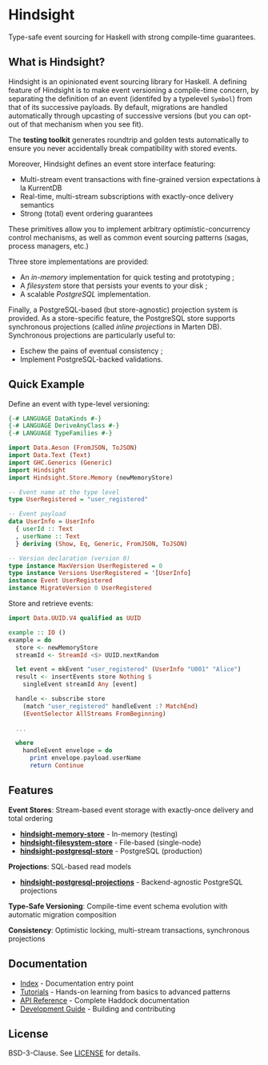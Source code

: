 # Hindsight

Type-safe event sourcing for Haskell with strong compile-time guarantees.

## What is Hindsight?

Hindsight is an opinionated event sourcing library for Haskell. A defining feature of Hindsight is to
make event versioning a compile-time concern, by separating the definition of an event (identifed by a typelevel `Symbol`)
from that of its successive payloads. By default, migrations are handled automatically through upcasting of successive versions
(but you can opt-out of that mechanism when you see fit).

The **testing toolkit** generates roundtrip and golden tests automatically to ensure you never accidentally break compatibility with stored events.

Moreover, Hindsight defines an event store interface featuring:

- Multi-stream event transactions with fine-grained version expectations à la KurrentDB
- Real-time, multi-stream subscriptions with exactly-once delivery semantics
- Strong (total) event ordering guarantees

These primitives allow you to implement arbitrary optimistic-concurrency control mechanisms, as well as common event
sourcing patterns (sagas, process managers, etc.)

Three store implementations are provided:

- An *in-memory* implementation for quick testing and prototyping ;
- A *filesystem* store that persists your events to your disk ;
- A scalable *PostgreSQL* implementation. 

Finally, a PostgreSQL-based (but store-agnostic) projection system is provided. As a store-specific feature, the PostgreSQL
store supports synchronous projections (called _inline projections_ in Marten DB). Synchronous projections are particularly
useful to:

- Eschew the pains of eventual consistency ;
- Implement PostgreSQL-backed validations.

## Quick Example

Define an event with type-level versioning:

```haskell
{-# LANGUAGE DataKinds #-}
{-# LANGUAGE DeriveAnyClass #-}
{-# LANGUAGE TypeFamilies #-}

import Data.Aeson (FromJSON, ToJSON)
import Data.Text (Text)
import GHC.Generics (Generic)
import Hindsight
import Hindsight.Store.Memory (newMemoryStore)

-- Event name at the type level
type UserRegistered = "user_registered"

-- Event payload
data UserInfo = UserInfo
  { userId :: Text
  , userName :: Text
  } deriving (Show, Eq, Generic, FromJSON, ToJSON)

-- Version declaration (version 0)
type instance MaxVersion UserRegistered = 0
type instance Versions UserRegistered = '[UserInfo]
instance Event UserRegistered
instance MigrateVersion 0 UserRegistered
```

Store and retrieve events:

```haskell
import Data.UUID.V4 qualified as UUID

example :: IO ()
example = do
  store <- newMemoryStore
  streamId <- StreamId <$> UUID.nextRandom

  let event = mkEvent "user_registered" (UserInfo "U001" "Alice")
  result <- insertEvents store Nothing $
    singleEvent streamId Any [event]

  handle <- subscribe store
    (match "user_registered" handleEvent :? MatchEnd)
    (EventSelector AllStreams FromBeginning)
  
  ...

  where
    handleEvent envelope = do
      print envelope.payload.userName
      return Continue
```

## Features

**Event Stores**: Stream-based event storage with exactly-once delivery and total ordering
- **[hindsight-memory-store](hindsight-memory-store/)** - In-memory (testing)
- **[hindsight-filesystem-store](hindsight-filesystem-store/)** - File-based (single-node)
- **[hindsight-postgresql-store](hindsight-postgresql-store/)** - PostgreSQL (production)

**Projections**: SQL-based read models
- **[hindsight-postgresql-projections](hindsight-postgresql-projections/)** - Backend-agnostic PostgreSQL projections

**Type-Safe Versioning**: Compile-time event schema evolution with automatic migration composition

**Consistency**: Optimistic locking, multi-stream transactions, synchronous projections

## Documentation

- [Index](https://hindsight.events/docs/) - Documentation entry point
- [Tutorials](https://hindsight.events/docs/tutorials/) - Hands-on learning from basics to advanced patterns
- [API Reference](https://hindsight.events/docs/api/) - Complete Haddock documentation
- [Development Guide](https://hindsight.events/docs/development/building.html) - Building and contributing

## License

BSD-3-Clause. See [LICENSE](LICENSE) for details.
